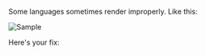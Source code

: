 Some languages sometimes render improperly. Like this:

![Sample](https://cloud.githubusercontent.com/assets/1288017/14372049/1b0a5796-fd35-11e5-8417-553b48b1c0ec.png)

Here's your fix:

